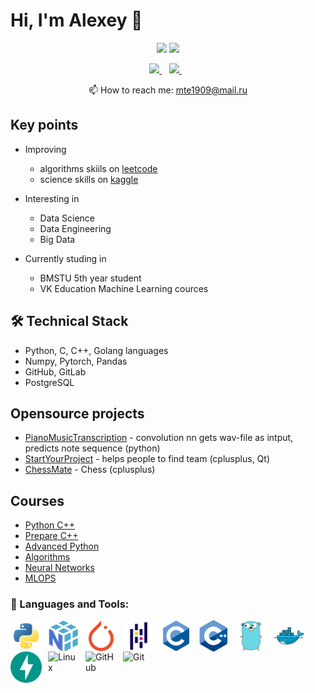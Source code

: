 # Hi, I'm Alexey 👋


<p align = 'center'>
 <a href="https://github-readme-stats.vercel.app/api?username=sibwa0&show_icons=true&count_private=true"><img height=150 src="https://github-readme-stats.vercel.app/api?username=sibwa0&show_icons=true&count_private=true" /></a>
<a href="https://github.com/sibwa0/github-readme-stats"><img height=150 src="https://github-readme-stats.vercel.app/api/top-langs/?username=sibwa0&layout=compact" /></a>
 </p>

<p align='center'>
   <a href="https://t.me/sibwa0" target="_blank">
    <img src="https://img.shields.io/badge/Telegram-2CA5E0?style=for-the-badge&logo=telegram&logoColor=white" />        
  </a>&nbsp;&nbsp;
  <a href="https://vk.com/sibwa" target="_blank">
    <img src="https://img.shields.io/badge/vk-%230077B5.svg?&style=for-the-badge&logo=vk&logoColor=white" />
  </a>&nbsp;&nbsp;
 <p align='center'>
  📫  How to reach me: <a href='mte1909@mai.ru'>mte1909@mail.ru</a>
</p>


## Key points
*   Improving 
    *   algorithms skiils on [leetcode](https://leetcode.com/alexey1909/)
    *   science skills on [kaggle](https://www.kaggle.com/sklaa00/)

*   Interesting in 
    *   Data Science
    *   Data Engineering
    *   Big Data
*   Currently studing in 
    *   BMSTU 5th year student
    *   VK Education Machine Learning cources


## 🛠 Technical Stack
*   Python, C, C++, Golang languages
*   Numpy, Pytorch, Pandas
*   GitHub, GitLab
*   PostgreSQL


## Opensource projects

*   [PianoMusicTranscription](https://github.com/ilya0100/MusicTranscription/tree/develop) - convolution nn gets wav-file as intput, predicts note sequence (python)
*   [StartYourProject](https://github.com/v-mk-s/StartYourProject/tree/alexey_go_Qt) - helps people to find team (cplusplus, Qt)
*   [ChessMate](https://github.com/ilya0100/ChessMate/tree/master) - Chess (cplusplus)


## Courses

*   [Python C++](https://stepik.org/users/352084771/certificates?preview=true)
*   [Prepare C++](https://park.vk.company/curriculum/certificates/download/2919/0c14817b-8639-4adc-9d8b-9ebeca775d88/)
*   [Advanced Python](https://github.com/sibwa0/deep_python_hw)
*   [Algorithms](https://github.com/sibwa0/algorithms)
*   [Neural Networks](https://github.com/sibwa0/neural_networks_vk_edu)
*   [MLOPS](https://github.com/sibwa0/alexey_sklyannyy)


### 🧰 Languages and Tools:
<img align="left" alt="Python" width="50px" style="padding-right:10px;" src="https://raw.githubusercontent.com/devicons/devicon/v2.15.1/icons/python/python-original.svg" />
<img align="left" alt="Numpy" width="50px" style="padding-right:10px;" src="https://raw.githubusercontent.com/devicons/devicon/v2.15.1/icons/numpy/numpy-original.svg" />
<img align="left" alt="Pytorch" width="50px" style="padding-right:10px;" src="https://raw.githubusercontent.com/devicons/devicon/v2.15.1/icons/pytorch/pytorch-original.svg" />
<img align="left" alt="Pandas" width="50px" style="padding-right:10px;" src="https://raw.githubusercontent.com/devicons/devicon/v2.15.1/icons/pandas/pandas-original.svg" />
<img align="left" alt="C" width="50px"  style="padding-right:10px;" src="https://raw.githubusercontent.com/devicons/devicon/v2.15.1/icons/c/c-original.svg" />
<img align="left" alt="Cpp" width="50px"  style="padding-right:10px;" src="https://raw.githubusercontent.com/devicons/devicon/v2.15.1/icons/cplusplus/cplusplus-original.svg" />
<img align="left" alt="Golang" width="50px" style="padding-right:10px;" src="https://raw.githubusercontent.com/devicons/devicon/v2.15.1/icons/go/go-original.svg" />
<img align="left" alt="Docker" width="50px" style="padding-right:10px;" src="https://raw.githubusercontent.com/devicons/devicon/v2.15.1/icons/docker/docker-original.svg" />
<img align="left" alt="FastAPI" width="50px" style="padding-right:10px;" src="https://raw.githubusercontent.com/devicons/devicon/v2.15.1/icons/fastapi/fastapi-original.svg" />
<img align="left" alt="Linux" width="50px" style="padding-right:10px;" src="https://cdn.jsdelivr.net/gh/devicons/devicon/icons/linux/linux-original.svg" />
<img align="left" alt="GitHub" width="50px" style="padding-right:10px;" src="https://cdn.jsdelivr.net/gh/devicons/devicon/icons/github/github-original.svg" />
<img align="left" alt="Git" width="50px" style="padding-right:10px;" src="https://cdn.jsdelivr.net/gh/devicons/devicon/icons/git/git-original.svg" />
<br />
<br />
